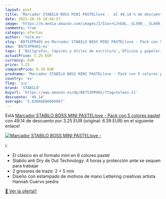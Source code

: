 ```yaml
---
layout: post
title: 'Marcador STABILO BOSS MINI PASTELlove -  al 49.14 % de descuento'
date: 2021-10-19 18:45:57
image: 'https://m.media-amazon.com/images/I/51xx+LJnb8L._SL500_._SL400_.jpg'
comments: true
category: ofertas
author: 'tole.es'
slug: 'B0753PR46S-es Marcador STABILO BOSS MINI PASTELlove - Pack con 5 colores...'
sku: 'B0753PR46S-es'
tags: [ 'Bolígrafos, lápices y útiles de escritura','Oficina y papelería','Rotuladores y subrayadores','Subrayadores','stabilo', ]
actualPrice: 3.25 EUR
currency: EUR
price: 3.25
comparePrice: 6.39 EUR
prodname: 'Marcador STABILO BOSS MINI PASTELlove - Pack con 5 colores pastel'
country: 'es'
flag: '🇪🇸'
brand: 'STABILO'
buyurl: 'https://www.amazon.es/dp/B0753PR46S/?tag=tolees-21'
descuento: '49.14'
average: '5.63666666666667'
---
```


Está [Marcador STABILO BOSS MINI PASTELlove - Pack con 5 colores pastel](https://www.amazon.es/dp/B0753PR46S/?tag=tolees-21) con 49.14 de descuento por 3.25 EUR (original: 6.39 EUR) en el siguiente enlace!

[![Marcador STABILO BOSS MINI PASTELlove - ](https://m.media-amazon.com/images/I/51xx+LJnb8L._SL500_._SL400_.jpg)](https://www.amazon.es/dp/B0753PR46S/?tag=tolees-21)

ℹ️:

- El clásico en el formato mini en 6 colores pastel
- Stabilo anti Dry de Out Technology: 4 horas y protección ante se sequen para trabajar
- 2 grosores de trazo: 2 + 5 mm
- Diseño con estampado de motivos de mano Lettering creativas artista Hannah Cuervo piedra

[🛒 Ver la oferta!!](https://www.amazon.es/dp/B0753PR46S/?tag=tolees-21)

